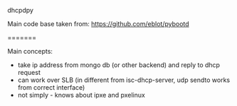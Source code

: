 dhcpdpy

Main code base taken from: https://github.com/eblot/pybootd

=======

Main concepts:
- take ip address from mongo db (or other backend) and reply to dhcp request
- can work over SLB (in different from isc-dhcp-server, udp sendto works from correct interface)
- not simply - knows about ipxe and pxelinux
